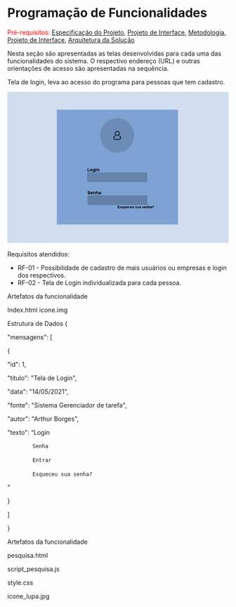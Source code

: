 # Programação de Funcionalidades

<span style="color:red">Pré-requisitos: <a href="2-Especificação do Projeto.md"> Especificação do Projeto</a></span>, <a href="3-Projeto de Interface.md"> Projeto de Interface</a>, <a href="4-Metodologia.md"> Metodologia</a>, <a href="3-Projeto de Interface.md"> Projeto de Interface</a>, <a href="5-Arquitetura da Solução.md"> Arquitetura da Solução</a>

Nesta seção são apresentadas as telas desenvolvidas para cada uma das funcionalidades do sistema. O respectivo endereço (URL) e outras orientações de acesso são apresentadas na sequência. 

Tela de login, leva ao acesso do programa para pessoas que tem cadastro. 

<img src="/docs/img/tela login.png"/>

Requisitos atendidos:

- RF-01 - Possibilidade de cadastro de mais usuários ou empresas e login dos respectivos. 
- RF-02 - Tela de Login individualizada para cada pessoa. 

Artefatos da funcionalidade 

Index.html 
icone.img 

Estrutura de Dados 
{ 

"mensagens": [ 

{ 

"id": 1, 

"titulo": "Tela de Login", 

"data": "14/05/2021", 

"fonte": "Sistema Gerenciador de tarefa", 

"autor": "Arthur Borges", 

"texto": “Login 

            Senha 

            Entrar 

            Esqueceu sua senha? 

" 

} 

] 

} 

Artefatos da funcionalidade 

pesquisa.html 

script_pesquisa.js 

style.css 

icone_lupa.jpg 

 
